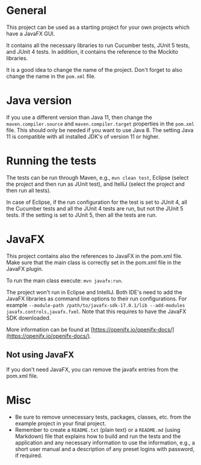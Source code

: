 # General
This project can be used as a starting project for your own projects which have a JavaFX GUI.

It contains all the necessary libraries to run Cucumber tests, JUnit 5 tests, and JUnit 4 tests. In addition, it contains the reference to the Mockito libraries.

It is a good idea to change the name of the project. Don't forget to also change the name in the `pom.xml` file.

# Java version
If you use a different version than Java 11, then change the `maven.compiler.source` and `maven.compiler.target` properties in the `pom.xml` file. This should only be needed if you want to use Java 8. The setting Java 11 is compatible with all installed JDK's of version 11 or higher.

# Running the tests
The tests can be run through Maven, e.g., `mvn clean test`, Eclipse (select the project and then run as JUnit test), and ItelliJ (select the project and then run all tests).

In case of Eclipse, if the run configuration for the test is set to JUnit 4, all the Cucumber tests and all the JUnit 4 tests are run, but not the JUnit 5 tests. If the setting is set to JUnit 5, then all the tests are run.

# JavaFX
This project contains also the references to JavaFX in the pom.xml file. Make sure that the main class is correctly set in the pom.xml file in the JavaFX plugin.

To run the main class execute: `mvn javafx:run`.

The project won't run in Eclipse and IntelliJ. Both IDE's need to add the JavaFX libraries as command line options to their run configurations.  For example `--module-path /path/to/javafx-sdk-17.0.1/lib --add-modules javafx.controls,javafx.fxml`. Note that this requires to have the JavaFX SDK downloaded.

More information can be found at [https://openjfx.io/openjfx-docs/](https://openjfx.io/openjfx-docs/).

## Not using JavaFX
If you don't need JavaFX, you can remove the javafx entries from the pom.xml file.

# Misc
- Be sure to remove unnecessary tests, packages, classes, etc. from the example project in your final project.
- Remember to create a `README.txt` (plain text) or a `README.md` (using Markdown) file that explains how to build and run the tests and the application and any necessary information to use the information, e.g., a short user manual and a description of any preset logins with password, if required.